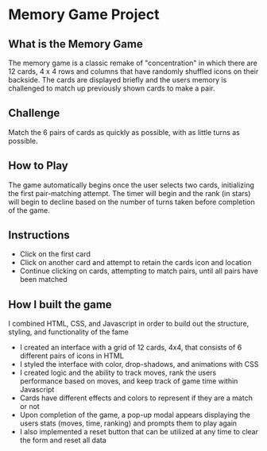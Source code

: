 # Memory Game Project

## What is the Memory Game
The memory game is a classic remake of "concentration" in which there are 12 cards, 4 x 4 rows and columns that have randomly shuffled icons on their backside. The cards are displayed briefly and the users memory is challenged to match up previously shown cards to make a pair.

## Challenge
Match the 6 pairs of cards as quickly as possible, with as little turns as possible.

## How to Play
The game automatically begins once the user selects two cards, initializing the first pair-matching attempt. The timer will begin and the rank (in stars) will begin to decline based on the number of turns taken before completion of the game.

## Instructions
* Click on the first card
* Click on another card and attempt to retain the cards icon and location
* Continue clicking on cards, attempting to match pairs, until all pairs have been matched

## How I built the game
I combined HTML, CSS, and Javascript in order to build out the structure, styling, and functionality of the fame
* I created an interface with a grid of 12 cards, 4x4, that consists of 6 different pairs of icons in HTML
* I styled the interface with color, drop-shadows, and animations with CSS
* I created logic and the ability to track moves, rank the users performance based on moves, and keep track of game time within Javascript
* Cards have different effects and colors to represent if they are a match or not
* Upon completion of the game, a pop-up modal appears displaying the users stats (moves, time, ranking) and prompts them to play again
* I also implemented a reset button that can be utilized at any time to clear the form and reset all data
